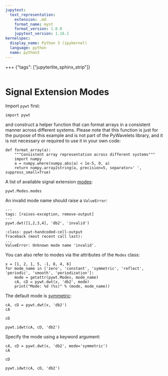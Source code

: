 ```yaml
---
jupytext:
  text_representation:
    extension: .md
    format_name: myst
    format_version: 1.0.0
    jupytext_version: 1.16.1
kernelspec:
  display_name: Python 3 (ipykernel)
  language: python
  name: python3
---
```


+++ {"tags": ["jupyterlite_sphinx_strip"]}

```{include} header.md
```

# Signal Extension Modes

Import `pywt` first:

```{code-cell}
import pywt
```

and construct a helper function that can format arrays in a consistent manner
across different systems. Please note that this function is just for the purpose of
this example and is not part of the PyWavelets library, and it is not necessary or
required to use it in your own code:

```{code-cell}
def format_array(a):
    """Consistent array representation across different systems"""
    import numpy
    a = numpy.where(numpy.abs(a) < 1e-5, 0, a)
    return numpy.array2string(a, precision=5, separator=' ', suppress_small=True)
```

A list of available signal extension [modes](Modes):

```{code-cell}
pywt.Modes.modes
```

An invalid mode name should raise a `ValueError`:

```{code-cell}
---
tags: [raises-exception, remove-output]
---
pywt.dwt([1,2,3,4], 'db2', 'invalid')
```

```{code-block} python
:class: pywt-handcoded-cell-output
Traceback (most recent call last):
...
ValueError: Unknown mode name 'invalid'.
```

You can also refer to modes via the attributes of the `Modes` class:

```{code-cell}
x = [1, 2, 1, 5, -1, 8, 4, 6]
for mode_name in ['zero', 'constant', 'symmetric', 'reflect', 'periodic', 'smooth', 'periodization']:
    mode = getattr(pywt.Modes, mode_name)
    cA, cD = pywt.dwt(x, 'db2', mode)
    print("Mode: %d (%s)" % (mode, mode_name))
```

The default mode is [symmetric](Modes.symmetric):

```{code-cell}
cA, cD = pywt.dwt(x, 'db2')
cA
```

```{code-cell}
cD
```

```{code-cell}
pywt.idwt(cA, cD, 'db2')
```

Specify the mode using a keyword argument:

```{code-cell}
cA, cD = pywt.dwt(x, 'db2', mode='symmetric')
cA
```

```{code-cell}
cD
```

```{code-cell}
pywt.idwt(cA, cD, 'db2')
```
